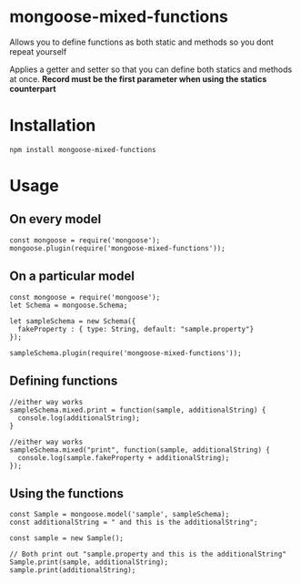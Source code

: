 # mongoose-mixed-functions
Allows you to define functions as both static and methods so you dont repeat yourself

Applies a getter and setter so that you can define both statics and methods at once. <b>Record must be the first parameter when using the statics counterpart</b>

# Installation

`npm install mongoose-mixed-functions`

# Usage

## On every model
    const mongoose = require('mongoose');
    mongoose.plugin(require('mongoose-mixed-functions'));

## On a particular model
    const mongoose = require('mongoose');
    let Schema = mongoose.Schema;

    let sampleSchema = new Schema({
      fakeProperty : { type: String, default: "sample.property"}
    });

    sampleSchema.plugin(require('mongoose-mixed-functions'));

## Defining functions

    //either way works
    sampleSchema.mixed.print = function(sample, additionalString) {
      console.log(additionalString);
    }

    //either way works
    sampleSchema.mixed("print", function(sample, additionalString) {
      console.log(sample.fakeProperty + additionalString);
    });

## Using the functions
    const Sample = mongoose.model('sample', sampleSchema);
    const additionalString = " and this is the additionalString";

    const sample = new Sample();

    // Both print out "sample.property and this is the additionalString"
    Sample.print(sample, additionalString);
    sample.print(additionalString);
